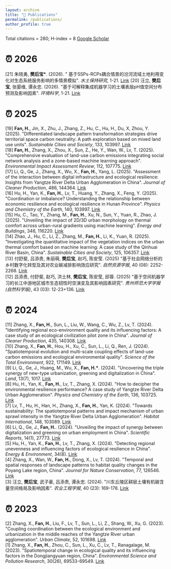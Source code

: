 ```yaml
---
layout: archive
title: "📝 Publications"
permalink: /publications/
author_profile: true
---
```


Total citations = 280; H-index = 8  [Google Scholar](https://scholar.google.com/citations?view_op=list_works&hl=zh-CN&user=ZHcRMhgAAAAJ) 

⏰ 2026
=====
[21] 朱晓勇, <strong>樊后宝*</strong>. (2026). "	基于SSPs-RCPs耦合情景的汾河流域土地利用变化对生态系统服务影响的多情景模拟". _水土保持研究_, 1-21. [Link](http://stbcyj.paperonce.org/)
[20] 汪立, <strong>樊后宝</strong>, 张晏维, 谭永忠. (2026). "基于可解释集成机器学习的土壤表层pH值空间分布预测及影响因素". _环境科学_, 1-21. [Link](https://www.hjkx.ac.cn/ch/index.aspx)

⏰ 2025
=====
[19] <strong>Fan, H.</strong>, Jin, X., Zhu, J., Zhang, Z., Hu, C., Hu, H., Du, X, Zhou, Y. (2025). "Differentiated landscape pattern transformation strategies drive territorial space carbon neutrality: A path exploration based on mixed land use units". _Sustainable Cities and Society_, 133, 103997. [Link](https://doi.org/10.1016/j.scs.2025.106865)\
[18] <strong>Fan, H.</strong>, Zhang, X., Zhou, X., Sun, Z., He, Y., Wan, W., Lv, T. (2025). "Comprehensive evaluation of land-use carbon emissions integrating social network analysis and a zone-based machine learning approach". _Environmental Impact Assessment Review_, 112, 107775. [Link](https://doi.org/10.1016/j.eiar.2024.107775)\
[17] Li, Q., Ge, J., Zhang, X., Wu, X., <strong>Fan, H.</strong>, Yang, L. (2025). "Assessment of the interaction between digital infrastructure and ecological resilience: Insights from Yangtze River Delta Urban Agglomeration in China". _Journal of Cleaner Production_, 486, 144364. [Link](https://doi.org/10.1016/j.jclepro.2024.144364)\
[16] Hu, H., Yan, K., <strong>Fan, H.</strong>, Lv, T., Huang, Y., Zhang, X., Feng, Y. (2025). "Coordination or imbalance? Understanding the relationship between economic resilience and ecological resilience in Hunan Province". _Physics and Chemistry of the Earth_, 140, 103997. [Link](https://doi.org/10.1016/j.pce.2025.103997)\
[15] Hu, C., Tao, Y., Zhang, M., <strong>Fan, H.</strong>, Xu, N., Sun, Y., Yuan, R., Zhao, J. (2025). "Unveiling the impact of 2D/3D urban morphology on thermal comfort across urban-rural gradients using machine learning". _Energy and Buildings_, 346, 116220. [Link](https://doi.org/10.1016/j.enbuild.2025.116220)\
[14] Zhao, J., Hu, C., Li, Z., Zhang, M., <strong>Fan, H.</strong>, Li, K., Yuan, R. (2025). "Investigating the quantitative impact of the vegetation indices on the urban thermal comfort based on machine learning: A case study of the Qinhuai River Basin, China". _Sustainable Cities and Society_, 125, 106357. [Link](https://doi.org/10.1016/j.scs.2025.106357)\
[13] 付舒斐, 吕添贵, 朱丽萌, <strong>樊后宝</strong>, 赵巧, 陈安莹. (2025) "基于社会网络分析的乡村数字化转型及其对农业碳减排影响效应研究". _自然资源学报_, 40 (08): 2252-2268. [Link](10.31497/zrzyxb.20250815)\
[12] 吕添贵, 付舒斐, 赵巧, 洪土林, <strong>樊后宝</strong>, 陈安莹, 邱蓉. (2025) "基于空间机器学习的长江中游地区城市生态韧性时空演变及其影响因素研究". _贵州师范大学学报(自然科学版)_, 43 (03): 12-23+136. [Link](10.16614/j.gznuj.zrb.2025.03.002)

⏰ 2024
=====
[11] Zhang, X., <strong>Fan, H.</strong>, Sun, L., Liu, W., Wang, C., Wu, Z., Lv, T. (2024). "Identifying regional eco-environment quality and its influencing factors: A case study of an ecological civilization pilot zone in China". _Journal of Cleaner Production_, 435, 140308. [Link](https://doi.org/10.1016/j.jclepro.2023.140308)\
[10] Zhang, X., <strong>Fan, H.</strong>, Hou, H., Xu, C., Sun, L., Li, Q., Ren, J. (2024). "Spatiotemporal evolution and multi-scale coupling effects of land-use carbon emissions and ecological environmental quality". _Science of the Total Environment_, 922, 171149. [Link](https://doi.org/10.1016/j.scitotenv.2024.171149)\
[9] Li, Q., Ge, J., Huang, M., Wu, X., <strong>Fan, H.*</strong>. (2024). "Uncovering the triple synergy of new-type urbanization, greening and digitalization in China". _Land_, 13(7), 1017. [Link](https://doi.org/10.3390/land13071017)\
[8] Hu, H., Yan, K., <strong>Fan, H.</strong>, Lv, T., Zhang, X. (2024). "How to decipher the environmental resilience performance? A case study of Yangtze River Delta Urban Agglomeration". _Physics and Chemistry of the Earth_, 136, 103725. [Link](https://doi.org/10.1016/j.pce.2024.103725)\
[7] Lv, T., Hu, H., Han, H., Zhang, X., <strong>Fan, H.</strong>, Yan, K. (2024). "Towards sustainability: The spatiotemporal patterns and impact mechanism of urban sprawl intensity in the Yangtze River Delta Urban Agglomeration". _Habitat International_, 148, 103089. [Link](https://doi.org/10.1016/j.habitatint.2024.103089)\
[6] Li, Q., Ge, J., <strong>Fan, H.</strong>. (2024). "Unveiling the impact of synergy between digitalization and greening on urban employment in China". _Scientific Reports_, 14(1), 27773. [Link](https://doi.org/10.1038/s41598-024-79112-9)\
[5] Hu, H., Yan, K., <strong>Fan, H.</strong>, Lv, T., Zhang, X. (2024). "Detecting regional unevenness and influencing factors of ecological resilience in China". _Energy & Environment_, 34(8). [Link](https://doi.org/10.1177/0958305X241230619)\
[4] Zhang, X., Wan, W., <strong>Fan, H.</strong>, Dong, X., Lv, T. (2024). "Temporal and spatial responses of landscape patterns to habitat quality changes in the Poyang Lake region, China". _Journal for Nature Conservation_, 77, 126546. [Link](https://doi.org/10.1016/j.jnc.2023.126546)\
[3] 汪立, <strong>樊后宝</strong>, 武子豪, 吕添贵, 谭永忠. (2024). "川东丘陵区耕层土壤有机碳含量空间格局及影响因素". _农业工程学报_, 40 (23): 169-178. [Link](10.11975/j.issn.1002-6819.202405077)

⏰ 2023
=====
[2] Zhang, X., <strong>Fan, H.</strong>, Liu, F., Lv, T., Sun, L., Li, Z., Shang, W., Xu, G. (2023). "Coupling coordination between the ecological environment and urbanization in the middle reaches of the Yangtze River urban agglomeration". _Urban Climate_, 52, 101698. [Link](https://doi.org/10.1016/j.uclim.2023.101698)\
[1] Zhang, X., <strong>Fan, H.</strong>, Zhou, C., Sun, L., Xu, C., Lv, T., Ranagalage, M. (2023). "Spatiotemporal change in ecological quality and its influencing factors in the Dongjiangyuan region, China". _Environmental Science and Pollution Research_, 30(26), 69533-69549. [Link](https://link.springer.com/article/10.1007/s11356-023-27229-1)  
